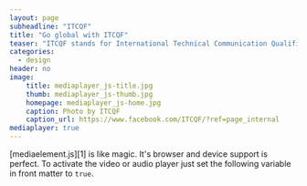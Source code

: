 ```yaml
---
layout: page
subheadline: "ITCQF"
title: "Go global with ITCQF"
teaser: "ITCQF stands for International Technical Communication Qualifications Foundation. Internationally recognised certification developed by professionals will increase your employment value in the tech comm job market."
categories:
  - design
header: no
image:
    title: mediaplayer_js-title.jpg
    thumb: mediaplayer_js-thumb.jpg
    homepage: mediaplayer_js-home.jpg
    caption: Photo by ITCQF
    caption_url: https://www.facebook.com/ITCQF/?ref=page_internal
mediaplayer: true
---
```

[mediaelement.js][1] is like magic. It's browser and device support is perfect. To activate the video or audio player just set the following variable in front matter to `true`.